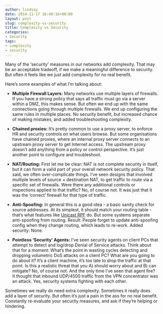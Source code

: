 ```yaml
---
author: lindsay
date: 2014-11-17 16:48:16+00:00
layout: post
slug: complexity-vs-security
title: Complexity vs Security
categories:
- Security
tags:
- complexity
- security
---
```


Many of the ‘security’ measures in our networks add complexity. That may be an acceptable tradeoff, if we make a meaningful difference to security. But often it feels like we just add complexity for no real benefit.

Here’s some examples of what I’m talking about:


  * **Multiple Firewall Layers:** Many networks use multiple layers of firewalls. If you have a strong policy that says all traffic must go via a server within a DMZ, this makes sense. But often we end up with the same connections going through multiple firewalls. We end up configuring the same rules in multiple places. No security benefit, but increased chance of making mistakes, and added troubleshooting complexity.

  * **Chained proxies:** It’s pretty common to use a proxy server, to enforce HR and security controls on what users browse. But some organisations have chained proxies, where an internal proxy server connects to an upstream proxy server to get Internet access. The upstream proxy doesn’t add anything from a policy or control perspective. It’s just another point to configure and troubleshoot.

  * **NAT/Routing:** First let me be clear: NAT is not complete security in itself, but it can form a valid part of your overall network security policy. That said, we often over-complicate things. I’ve seen designs that involved multiple levels of source + destination NAT, to get traffic to route via a specific set of firewalls. Were there any additional controls or inspections applied to that traffic? No, of course not. It was just that it was the ‘correct’ firewall for that type of traffic.

  * **Anti-Spoofing:** In general this is a good idea - a basic sanity check for source addresses. At its simplest, it should match your routing table - that’s what features like [Unicast RPF](http://www.cisco.com/web/about/security/intelligence/unicast-rpf.html) do. But some systems separate anti-spoofing from routing. Result: People forget to update anti-spoofing config when they change routing, which leads to re-work. Added security: None.

  * **Pointless ‘Security’ Agents:** I’ve seen security agents on client PCs that attempt to detect and log/drop Denial of Service attacks. Think about that for a moment: What’s the point in wasting cycles detecting and dropping volumetric DoS attacks on a client PC? What are you going to do about it? It’s a client machine, it’s too late to drop the traffic at that point. Is this a realistic threat that you A) should worry about and B) can mitigate? No, of course not. And the only time I’ve seen that agent fire? It thought that inbound UDP/4500 traffic from the VPN concentrator was an attack. Yes, security systems fighting with each other.


Sometimes we really do need extra complexity. Sometimes it really does add a layer of security. But often it’s just a pain in the ass for no real benefit. Constantly re-evaluate your security measures, and ask if they’re helping or hindering.
